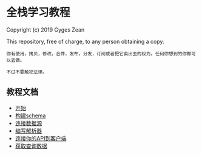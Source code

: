 # 全栈学习教程

Copyright (c) 2019 Gyges Zean

This repository, free of charge, to any person obtaining a copy.

`你有使用，拷贝，修改，合并，发布，分发，订阅或者把它卖出去的权力。任何你想到的你都可以去做。`

`不过不要触犯法律。`

## 教程文档

- [开始](./doc/get_started.md)
- [构建schema](./doc/build_a_schema.md)
- [连接数据源](./doc/hook_up_datasource.md)
- [编写解析器](./doc/graph_resolvers.md)
- [连接你的API到客户端](./doc/connect_client_api.md)
- [获取查询数据](./doc/fetch_data_with_queries.md)

